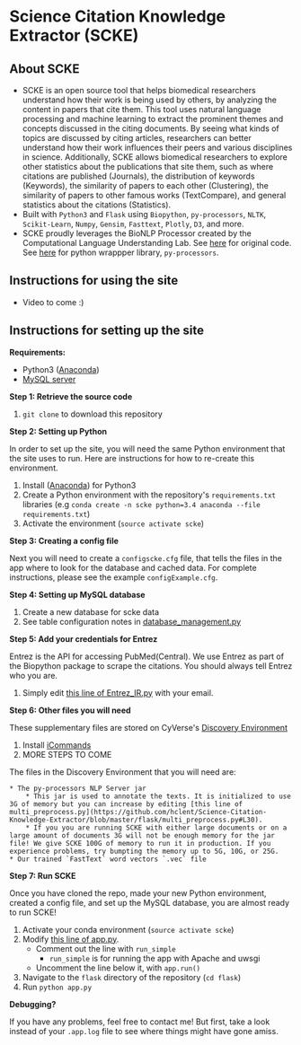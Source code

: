 # Science Citation Knowledge Extractor (SCKE)


## About SCKE
* SCKE is an open source tool that helps biomedical researchers understand how their work is being used by others, by analyzing the content in papers that cite them. This tool uses natural language processing and machine learning to extract the prominent themes and concepts discussed in the citing documents. By seeing what kinds of topics are discussed by citing articles, researchers can better understand how their work influences their peers and various disciplines in science. Additionally, SCKE allows biomedical researchers to explore other statistics about the publications that site them, such as where citations are published (Journals), the distribution of keywords (Keywords), the similarity of papers to each other (Clustering), the similarity of papers to other famous works (TextCompare), and general statistics about the citations (Statistics).
* Built with `Python3` and `Flask` using `Biopython`, `py-processors`, `NLTK`, `Scikit-Learn`, `Numpy`, `Gensim`, `Fasttext`, `Plotly`, `D3`, and more.
* SCKE proudly leverages the BioNLP Processor created by the Computational Language Understanding Lab. See [here](https://github.com/clulab/processors) for original code. See [here](https://github.com/myedibleenso/py-processors) for python wrappper library, `py-processors`.

## Instructions for using the site
* Video to come :)

## Instructions for setting up the site

**Requirements:**

* Python3 ([Anaconda](https://www.continuum.io/))
* [MySQL server](https://www.mysql.com/)

**Step 1: Retrieve the source code**

1. `git clone` to download this repository

**Step 2: Setting up Python**

In order to set up the site, you will need the same Python environment that the site uses to run. Here are instructions for how to re-create this environment.

1. Install ([Anaconda](https://www.continuum.io/)) for Python3
2. Create a Python environment with the repository's `requirements.txt` libraries (e.g `conda create -n scke python=3.4 anaconda --file requirements.txt`)
3. Activate the environment (`source activate scke`)

**Step 3: Creating a config file**

Next you will need to create a `configscke.cfg` file, that tells the files in the app where to look for the database and cached data. For complete instructions, please see the example `configExample.cfg`.

**Step 4: Setting up MySQL database**

1. Create a new database for scke data
2. See table configuration notes in [database_management.py](https://github.com/hclent/Webdev-for-bioNLP-lit-tool/blob/master/flask/database_management.py#L583)

**Step 5: Add your credentials for Entrez**

Entrez is the API for accessing PubMed(Central). We use Entrez as part of the Biopython package to scrape the citations. You should always tell Entrez who you are.

1. Simply edit [this line of Entrez_IR.py](https://github.com/hclent/Science-Citation-Knowledge-Extractor/blob/master/flask/Entrez_IR.py#L17) with your email.

**Step 6: Other files you will need**

These supplementary files are stored on CyVerse's [Discovery Environment](http://www.cyverse.org/discovery-environment)

1. Install [iCommands](https://pods.iplantcollaborative.org/wiki/display/DS/Using+iCommands)
2. MORE STEPS TO COME

The files in the Discovery Environment that you will need are:

    * The py-processors NLP Server jar
        * This jar is used to annotate the texts. It is initialized to use 3G of memory but you can increase by editing [this line of multi_preprocess.py](https://github.com/hclent/Science-Citation-Knowledge-Extractor/blob/master/flask/multi_preprocess.py#L30).
        * If you you are running SCKE with either large documents or on a large amount of documents 3G will not be enough memory for the jar file! We give SCKE 100G of memory to run it in production. If you experience problems, try bumpting the memory up to 5G, 10G, or 25G.
    * Our trained `FastText` word vectors `.vec` file

**Step 7: Run SCKE**

Once you have cloned the repo, made your new Python environment, created a config file, and set up the MySQL database, you are almost ready to run SCKE!

1. Activate your conda environment (`source activate scke`)
2. Modify [this line of app.py](https://github.com/hclent/Science-Citation-Knowledge-Extractor/blob/master/flask/app.py#L1110).
    * Comment out the line with `run_simple`
        * `run_simple` is for running the app with Apache and uwsgi
    * Uncomment the line below it, with `app.run()`
3. Navigate to the `flask` directory of the repository (`cd flask`)
4. Run `python app.py`

**Debugging?**

If you have any problems, feel free to contact me! But first, take a look instead of your `.app.log` file to see where things might have gone amiss.